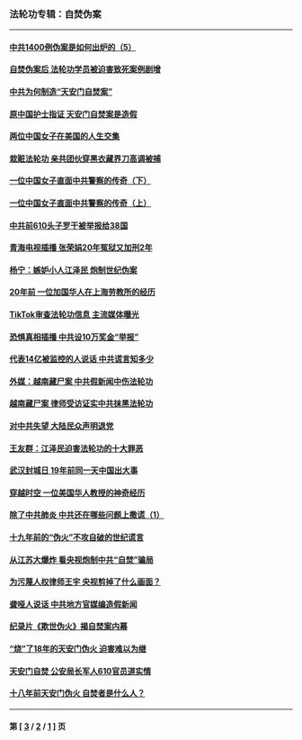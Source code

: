 ### 法轮功专辑：自焚伪案
---
#### [中共1400例伪案是如何出炉的（5）](../../pages/nf5562/n13226831.md?04220430) 
#### [自焚伪案后 法轮功学员被迫害致死案例剧增](../../pages/nf5562/n13190600.md?04220430) 
#### [中共为何制造“天安门自焚案”](../../pages/nf5562/n13183270.md?04220430) 
#### [原中国护士指证 天安门自焚案是造假](../../pages/nf5562/n13172289.md?04220430) 
#### [两位中国女子在美国的人生交集](../../pages/nf5562/n13156138.md?04220430) 
#### [栽赃法轮功 亲共团伙穿黑衣藏界刀高调被捕](../../pages/nf5562/n13073780.md?04220430) 
#### [一位中国女子直面中共警察的传奇（下）](../../pages/nf5562/n12989706.md?04220430) 
#### [一位中国女子直面中共警察的传奇（上）](../../pages/nf5562/n12985072.md?04220430) 
#### [中共前610头子罗干被举报给38国](../../pages/nf5562/n12975419.md?04220430) 
#### [青海电视插播 张荣娟20年冤狱又加刑2年](../../pages/nf5562/n12738166.md?04220430) 
#### [杨宁：嫉妒小人江泽民 炮制世纪伪案](../../pages/nf5562/n12724108.md?04220430) 
#### [20年前 一位加国华人在上海劳教所的经历](../../pages/nf5562/n12707932.md?04220430) 
#### [TikTok审查法轮功信息 主流媒体曝光](../../pages/nf5562/n12362336.md?04220430) 
#### [恐惧真相插播 中共设10万奖金“举报”](../../pages/nf5562/n12306396.md?04220430) 
#### [代表14亿被监控的人说话 中共谎言知多少](../../pages/nf5562/n12297484.md?04220430) 
#### [外媒：越南藏尸案 中共假新闻中伤法轮功](../../pages/nf5562/n12264411.md?04220430) 
#### [越南藏尸案 律师受访证实中共抹黑法轮功](../../pages/nf5562/n12261878.md?04220430) 
#### [对中共失望 大陆民众声明退党](../../pages/nf5562/n12187315.md?04220430) 
#### [王友群：江泽民迫害法轮功的十大罪恶](../../pages/nf5562/n12169074.md?04220430) 
#### [武汉封城日 19年前同一天中国出大事](../../pages/nf5562/n12150901.md?04220430) 
#### [穿越时空  一位美国华人教授的神奇经历](../../pages/nf5562/n12097460.md?04220430) 
#### [除了中共肺炎 中共还在哪些问题上撒谎（1）](../../pages/nf5562/n11955770.md?04220430) 
#### [十九年前的“伪火”不攻自破的世纪谎言](../../pages/nf5562/n11813238.md?04220430) 
#### [从江苏大爆炸 看央视炮制中共“自焚”骗局](../../pages/nf5562/n11140275.md?04220430) 
#### [为污蔑人权律师王宇 央视剪掉了什么画面？](../../pages/nf5562/n11130142.md?04220430) 
#### [聋哑人说话 中共地方官媒编造假新闻](../../pages/nf5562/n11006067.md?04220430) 
#### [纪录片《欺世伪火》揭自焚案内幕](../../pages/nf5562/n11002664.md?04220430) 
#### [“烧”了18年的天安门伪火 迫害难以为继](../../pages/nf5562/n10996660.md?04220430) 
#### [天安门自焚 公安局长军人610官员道实情](../../pages/nf5562/n10997098.md?04220430) 
#### [十八年前天安门伪火 自焚者是什么人？](../../pages/nf5562/n10996556.md?04220430) 

---
#### 第 [ [3](./3.md?04220430) / [2](./2.md?04220430) / [1](./1.md?04220430) ] 页

